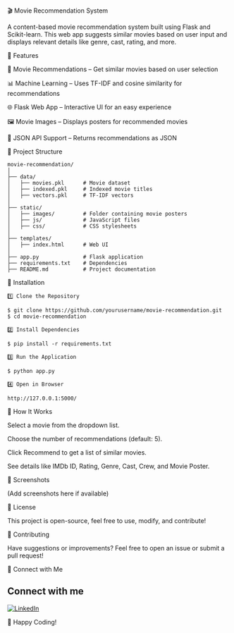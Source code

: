 🎬 Movie Recommendation System

A content-based movie recommendation system built using Flask and Scikit-learn. This web app suggests similar movies based on user input and displays relevant details like genre, cast, rating, and more.

🚀 Features

🎥 Movie Recommendations – Get similar movies based on user selection

📊 Machine Learning – Uses TF-IDF and cosine similarity for recommendations

🌐 Flask Web App – Interactive UI for an easy experience

🖼 Movie Images – Displays posters for recommended movies

📝 JSON API Support – Returns recommendations as JSON

📂 Project Structure
```
movie-recommendation/
│
├── data/
│   ├── movies.pkl      # Movie dataset
│   ├── indexed.pkl     # Indexed movie titles
│   ├── vectors.pkl     # TF-IDF vectors
│
├── static/
│   ├── images/         # Folder containing movie posters
│   ├── js/             # JavaScript files
│   ├── css/            # CSS stylesheets
│
├── templates/
│   ├── index.html      # Web UI
│
├── app.py              # Flask application
├── requirements.txt    # Dependencies
├── README.md           # Project documentation
```


🔧 Installation
```
1️⃣ Clone the Repository

$ git clone https://github.com/yourusername/movie-recommendation.git
$ cd movie-recommendation

2️⃣ Install Dependencies

$ pip install -r requirements.txt

3️⃣ Run the Application

$ python app.py

4️⃣ Open in Browser

http://127.0.0.1:5000/
```


🎯 How It Works

Select a movie from the dropdown list.

Choose the number of recommendations (default: 5).

Click Recommend to get a list of similar movies.

See details like IMDb ID, Rating, Genre, Cast, Crew, and Movie Poster.

📸 Screenshots

(Add screenshots here if available)

📜 License

This project is open-source, feel free to use, modify, and contribute!

🤝 Contributing

Have suggestions or improvements? Feel free to open an issue or submit a pull request!

🔗 Connect with Me

## Connect with me  
[![LinkedIn](https://img.shields.io/badge/LinkedIn-Connect-blue?style=flat&logo=linkedin)](https://www.linkedin.com/in/babajimudhiraj/)

🚀 Happy Coding!
